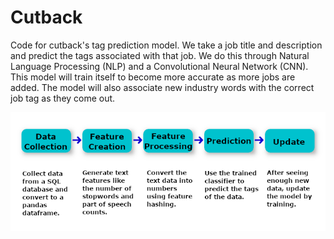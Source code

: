 # Cutback
Code for cutback's tag prediction model. We take a job title and description and predict the tags associated with that job. We do this through Natural Language Processing (NLP) and a Convolutional Neural Network (CNN). This model will train itself to become more accurate as more jobs are added. The model will also associate new industry words with the correct job tag as they come out.

![Kiku](refs/pipeline.png)
